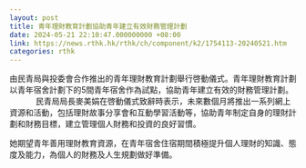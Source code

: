 ```yaml
---
layout: post
title: 青年理財教育計劃協助青年建立有效財務管理計劃
date: 2024-05-21 22:10:47.000000000 +08:00
link: https://news.rthk.hk/rthk/ch/component/k2/1754113-20240521.htm
categories: rthk
---
```


由民青局與投委會合作推出的青年理財教育計劃舉行啓動儀式。青年理財教育計劃以青年宿舍計劃下的5間青年宿舍作為試點，協助青年建立有效的財務管理計劃。
　　　
民青局局長麥美娟在啓動儀式致辭時表示，未來數個月將推出一系列網上資源和活動，包括理財故事分享會和互動學習活動等，協助青年制定自身的理財計劃和財務目標，建立管理個人財務和投資的良好習慣。

她期望青年善用理財教育資源，在青年宿舍住宿期間積極提升個人理財的知識、態度及能力，為個人的財務及人生規劃做好準備。
